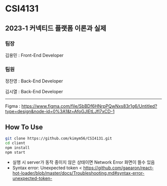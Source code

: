 # CSI4131
## 2023-1 커넥티드 플랫폼 이론과 실제
### 팀장
김용민 : Front-End Developer
### 팀원
정찬영 : Back-End Developer

김시열 : Back-End Developer

---
Figma : https://www.figma.com/file/SbBDf6HNrpPQwNxs83r1g6/Untitled?type=design&node-id=0%3A1&t=AfoGJlEtLJfl7xCD-1

## How To Use
```sh
git clone https://github.com/kimym56/CSI4131.git
cd client
npm install
npm start
```
* 실행 시 server가 동작 중이지 않은 상태이면 Network Error 화면이 뜰수 있음
* Syntax error: Unexpected token < 
https://github.com/gaearon/react-hot-loader/blob/master/docs/Troubleshooting.md#syntax-error-unexpected-token-
